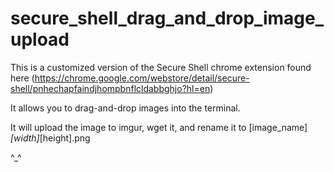 secure_shell_drag_and_drop_image_upload
=======================================

This is a customized version of the Secure Shell chrome extension found here (https://chrome.google.com/webstore/detail/secure-shell/pnhechapfaindjhompbnflcldabbghjo?hl=en)

It allows you to drag-and-drop images into the terminal.

It will upload the image to imgur, wget it, and rename it to [image_name]_[width]_[height].png

^_^
